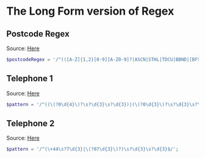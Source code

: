 # The Long Form version of Regex

## Postcode Regex

Source: [Here](https://en.wikipedia.org/wiki/Postcodes_in_the_United_Kingdom#Validation)

```php
$postcodeRegex = '/^(([A-Z]{1,2}[0-9][A-Z0-9]?|ASCN|STHL|TDCU|BBND|[BFS]IQQ|PCRN|TKCA) ?[0-9][A-Z]{2}|BFPO ?[0-9]{1,4}|(KY[0-9]|MSR|VG|AI)[ -]?[0-9]{4}|[A-Z]{2} ?[0-9]{2}|GE ?CX|GIR ?0A{2}|SAN ?TA1)$/';
```

## Telephone 1

Source: [Here](https://regexlib.com/(X(1)A(RlaBBQkpHAZZrWjixZSuklIizO9fMdBX0L82JJ4s8mwwcfEQ7PPNgkEd1W09BKTPbPuT5qcaswHYHPJFGsC4637lWfJLcCcGMMFTBuTlbkPxp0poduY5bCdNMJt5EqT_w9NQRcYIPFTaF4NvqpOPe1WlHH1wIHvAY8FjmWXZn8yJAfeOho22uZsl9jC7LrvZ0))/UserPatterns.aspx?authorid=d95177b0-6014-4e73-a959-73f1663ae814&AspxAutoDetectCookieSupport=1#:~:text=%5E((%5C(%3F0%5Cd%7B4%7D%5C)%3F%5Cs%3F%5Cd%7B3%7D%5Cs%3F%5Cd%7B3%7D)%7C(%5C(%3F0%5Cd%7B3%7D%5C)%3F%5Cs%3F%5Cd%7B3%7D%5Cs%3F%5Cd%7B4%7D)%7C(%5C(%3F0%5Cd%7B2%7D%5C)%3F%5Cs%3F%5Cd%7B4%7D%5Cs%3F%5Cd%7B4%7D))(%5Cs%3F%5C%23(%5Cd%7B4%7D%7C%5Cd%7B3%7D))%3F%24)

```php
$pattern = '/^((\(?0\d{4}\)?\s?\d{3}\s?\d{3})|(\(?0\d{3}\)?\s?\d{3}\s?\d{4})|(\(?0\d{2}\)?\s?\d{4}\s?\d{4}))(\s?\#(\d{4}|\d{3}))?$/';
```

## Telephone 2

Source: [Here](https://regexlib.com/(X(1)A(RlaBBQkpHAZZrWjixZSuklIizO9fMdBX0L82JJ4s8mwwcfEQ7PPNgkEd1W09BKTPbPuT5qcaswHYHPJFGsC4637lWfJLcCcGMMFTBuTlbkPxp0poduY5bCdNMJt5EqT_w9NQRcYIPFTaF4NvqpOPe1WlHH1wIHvAY8FjmWXZn8yJAfeOho22uZsl9jC7LrvZ0))/UserPatterns.aspx?authorid=d95177b0-6014-4e73-a959-73f1663ae814&AspxAutoDetectCookieSupport=1#:~:text=%5E(%5C%2B44%5Cs%3F7%5Cd%7B3%7D%7C%5C(%3F07%5Cd%7B3%7D%5C)%3F)%5Cs%3F%5Cd%7B3%7D%5Cs%3F%5Cd%7B3%7D%24)

```php
$pattern = '/^(\+44\s?7\d{3}|\(?07\d{3}\)?)\s?\d{3}\s?\d{3}$/';
```